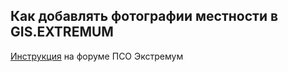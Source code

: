## Как добавлять фотографии местности в GIS.EXTREMUM
[Инструкция](http://forum.extremum.org/viewtopic.php?f=6&t=24782) на форуме ПСО Экстремум
